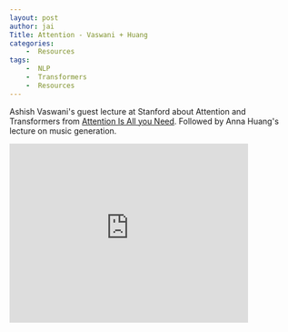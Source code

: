 ```yaml
---
layout: post
author: jai
Title: Attention - Vaswani + Huang
categories: 
    -  Resources
tags:
    -  NLP
    -  Transformers
    -  Resources
---
```


Ashish Vaswani's guest lecture at Stanford about Attention and Transformers from [Attention Is All you Need](https://arxiv.org/abs/1706.03762). Followed by Anna Huang's lecture on music generation.

<div class="video-container">
    <iframe width="420" height="315" src="https://www.youtube.com/embed/5vcj8kSwBCY" frameborder="0" allow="accelerometer; clipboard-write; encrypted-media; gyroscope; picture-in-picture" allowfullscreen></iframe>
</div>
